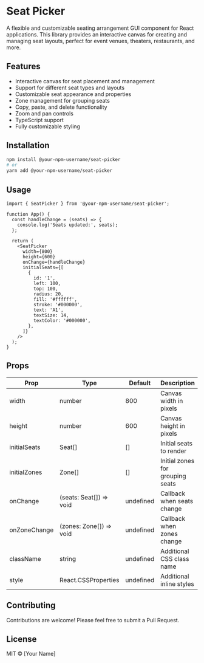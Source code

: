# Seat Picker

A flexible and customizable seating arrangement GUI component for React applications. This library provides an interactive canvas for creating and managing seat layouts, perfect for event venues, theaters, restaurants, and more.

## Features

- Interactive canvas for seat placement and management
- Support for different seat types and layouts
- Customizable seat appearance and properties
- Zone management for grouping seats
- Copy, paste, and delete functionality
- Zoom and pan controls
- TypeScript support
- Fully customizable styling

## Installation

```bash
npm install @your-npm-username/seat-picker
# or
yarn add @your-npm-username/seat-picker
```

## Usage

```tsx
import { SeatPicker } from '@your-npm-username/seat-picker';

function App() {
  const handleChange = (seats) => {
    console.log('Seats updated:', seats);
  };

  return (
    <SeatPicker
      width={800}
      height={600}
      onChange={handleChange}
      initialSeats={[
        {
          id: '1',
          left: 100,
          top: 100,
          radius: 20,
          fill: '#ffffff',
          stroke: '#000000',
          text: 'A1',
          textSize: 14,
          textColor: '#000000',
        },
      ]}
    />
  );
}
```

## Props

| Prop         | Type                    | Default   | Description                      |
| ------------ | ----------------------- | --------- | -------------------------------- |
| width        | number                  | 800       | Canvas width in pixels           |
| height       | number                  | 600       | Canvas height in pixels          |
| initialSeats | Seat[]                  | []        | Initial seats to render          |
| initialZones | Zone[]                  | []        | Initial zones for grouping seats |
| onChange     | (seats: Seat[]) => void | undefined | Callback when seats change       |
| onZoneChange | (zones: Zone[]) => void | undefined | Callback when zones change       |
| className    | string                  | undefined | Additional CSS class name        |
| style        | React.CSSProperties     | undefined | Additional inline styles         |

## Contributing

Contributions are welcome! Please feel free to submit a Pull Request.

## License

MIT © [Your Name]
